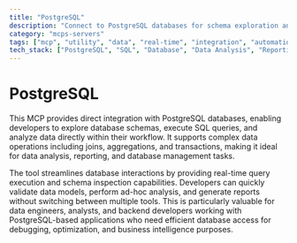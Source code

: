 ```yaml
---
title: "PostgreSQL"
description: "Connect to PostgreSQL databases for schema exploration and SQL query execution to support data analysis and reporting workflows."
category: "mcps-servers"
tags: ["mcp", "utility", "data", "real-time", "integration", "automation"]
tech_stack: ["PostgreSQL", "SQL", "Database", "Data Analysis", "Reporting"]
---
```


# PostgreSQL

This MCP provides direct integration with PostgreSQL databases, enabling developers to explore database schemas, execute SQL queries, and analyze data directly within their workflow. It supports complex data operations including joins, aggregations, and transactions, making it ideal for data analysis, reporting, and database management tasks.

The tool streamlines database interactions by providing real-time query execution and schema inspection capabilities. Developers can quickly validate data models, perform ad-hoc analysis, and generate reports without switching between multiple tools. This is particularly valuable for data engineers, analysts, and backend developers working with PostgreSQL-based applications who need efficient database access for debugging, optimization, and business intelligence purposes.
